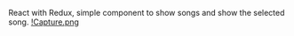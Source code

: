React with Redux, simple component to show songs and show the selected song.
[!Capture.png](Capture.PNG)